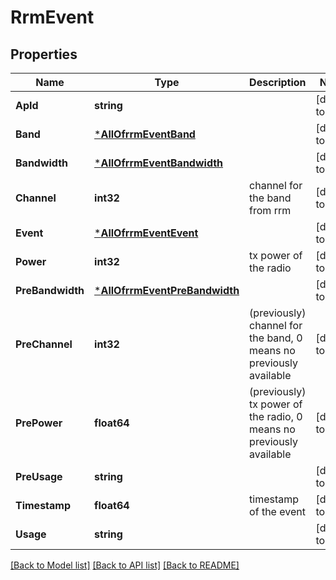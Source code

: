 # RrmEvent

## Properties
Name | Type | Description | Notes
------------ | ------------- | ------------- | -------------
**ApId** | **string** |  | [default to null]
**Band** | [***AllOfrrmEventBand**](AllOfrrmEventBand.md) |  | [default to null]
**Bandwidth** | [***AllOfrrmEventBandwidth**](AllOfrrmEventBandwidth.md) |  | [default to null]
**Channel** | **int32** | channel for the band from rrm | [default to null]
**Event** | [***AllOfrrmEventEvent**](AllOfrrmEventEvent.md) |  | [default to null]
**Power** | **int32** | tx power of the radio | [default to null]
**PreBandwidth** | [***AllOfrrmEventPreBandwidth**](AllOfrrmEventPreBandwidth.md) |  | [default to null]
**PreChannel** | **int32** | (previously) channel for the band, 0 means no previously available | [default to null]
**PrePower** | **float64** | (previously) tx power of the radio, 0 means no previously available | [default to null]
**PreUsage** | **string** |  | [default to null]
**Timestamp** | **float64** | timestamp of the event | [default to null]
**Usage** | **string** |  | [default to null]

[[Back to Model list]](../README.md#documentation-for-models) [[Back to API list]](../README.md#documentation-for-api-endpoints) [[Back to README]](../README.md)

